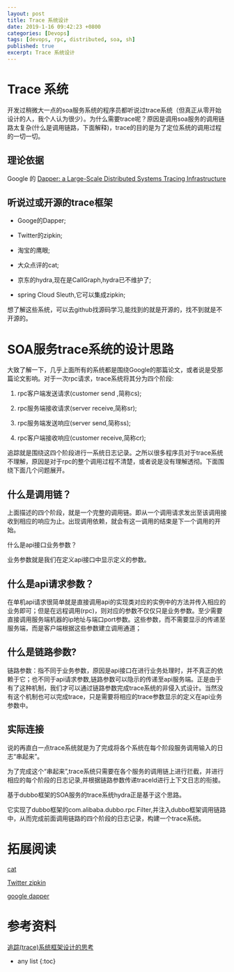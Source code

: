 ```yaml
---
layout: post
title: Trace 系统设计
date: 2019-1-16 09:42:23 +0800
categories: [Devops]
tags: [devops, rpc, distributed, soa, sh]
published: true
excerpt: Trace 系统设计
---
```


# Trace 系统

开发过稍微大一点的soa服务系统的程序员都听说过trace系统（但真正从零开始设计的人，我个人认为很少）。为什么需要trace呢？原因是调用soa服务的调用链路太复杂(什么是调用链路，下面解释)，trace的目的是为了定位系统的调用过程的一切一切。

## 理论依据

Google 的 [Dapper: a Large-Scale Distributed Systems Tracing Infrastructure]()


## 听说过或开源的trace框架

- Googe的Dapper;

- Twitter的zipkin;

- 淘宝的鹰眼;

- 大众点评的cat;

- 京东的hydra,现在是CallGraph,hydra已不维护了;

- spring Cloud Sleuth,它可以集成zipkin;


想了解这些系统，可以去github找源码学习,能找到的就是开源的，找不到就是不开源的。

# SOA服务trace系统的设计思路

大致了解一下，几乎上面所有的系统都是围绕Google的那篇论文，或者说是受那篇论文影响。对于一次rpc请求，trace系统将其分为四个阶段:

1. rpc客户端发送请求(customer send ,简称cs);

2. rpc服务端接收请求(server receive,简称sr);

3. rpc服务端发送响应(server send,简称ss);

4. rpc客户端接收响应(customer receive,简称cr);

追踪就是围绕这四个阶段进行一系统日志记录。之所以很多程序员对于trace系统不理解，原因是对于rpc的整个调用过程不清楚，或者说是没有理解透彻。下面围绕下面几个问题展开。

## 什么是调用链？

上面描述的四个阶段，就是一个完整的调用链。即从一个调用请求发出至该调用接收到相应的响应为止。出现调用依赖，就会有这一调用的结束是下一个调用的开始。

什么是api接口业务参数？

业务参数就是我们在定义api接口中显示定义的参数。

## 什么是api请求参数？

在单机api请求很简单就是直接调用api的实现类对应的实例中的方法并传入相应的业务即可；但是在远程调用(rpc)，则对应的参数不仅仅只是业务参数。至少需要直接调用服务端机器的ip地址与端口port参数。这些参数，而不需要显示的传递至服务端，而是客户端根据这些参数建立调用通道；

## 什么是链路参数?

链路参数：指不同于业务参数，原因是api接口在进行业务处理时，并不真正的依赖于它；也不同于api请求参数,链路参数可以隐示的传递至api服务端。正是由于有了这种机制，我们才可以通过链路参数完成trace系统的非侵入式设计。当然没有这个机制也可以完成trace，只是需要将相应的trace参数显示的定义在api业务参数中。

## 实际连接

说的再直白一点trace系统就是为了完成将各个系统在每个阶段服务调用输入的日志“串起来”。

为了完成这个“串起来”,trace系统只需要在各个服务的调用链上进行拦截，并进行相应的每个阶段的日志记录,并根据链路参数传递traceId进行上下文日志的衔接。 

基于dubbo框架的SOA服务的trace系统hydra正是基于这个思路。

它实现了dubbo框架的com.alibaba.dubbo.rpc.Filter,并注入dubbo框架调用链路中，从而完成前面调用链路的四个阶段的日志记录，构建一个trace系统。

# 拓展阅读

[cat](https://houbb.github.io/2016/12/16/cat)

[Twitter zipkin](https://houbb.github.io/2018/11/25/zipkin)

[google dapper]()

# 参考资料

[追踪(trace)系统框架设计的思考](https://blog.csdn.net/zhurhyme/article/details/76222395)

* any list
{:toc}

